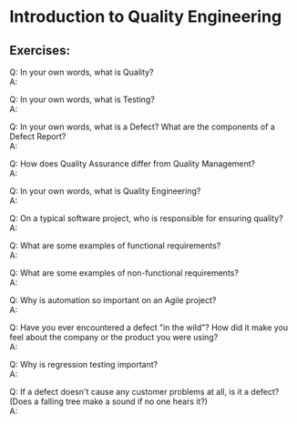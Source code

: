 # Introduction to Quality Engineering

## Exercises: 

Q: In your own words, what is Quality?  
A: 

Q: In your own words, what is Testing?  
A: 

Q: In your own words, what is a Defect?  What are the components of a Defect Report?  
A: 

Q: How does Quality Assurance differ from Quality Management?  
A: 

Q: In your own words, what is Quality Engineering?  
A: 

Q: On a typical software project, who is responsible for ensuring quality?  
A: 

Q: What are some examples of functional requirements?  
A: 

Q: What are some examples of non-functional requirements?  
A: 

Q: Why is automation so important on an Agile project?  
A: 

Q: Have you ever encountered a defect "in the wild"? How did it make you feel about the company or the product you were using?  
A: 

Q: Why is regression testing important?  
A: 

Q: If a defect doesn't cause any customer problems at all, is it a defect? (Does a falling tree make a sound if no one hears it?)  
A: 
